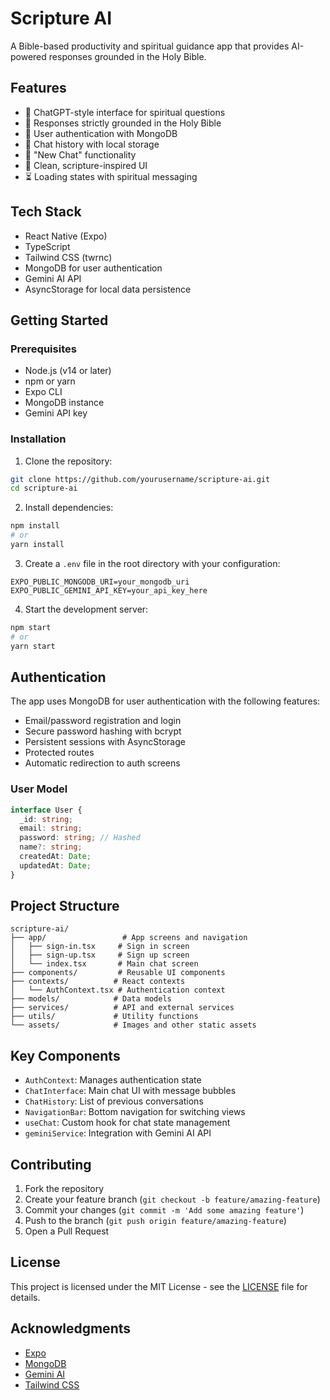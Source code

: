 # Scripture AI

A Bible-based productivity and spiritual guidance app that provides AI-powered responses grounded in the Holy Bible.

## Features

- 🤖 ChatGPT-style interface for spiritual questions
- 📖 Responses strictly grounded in the Holy Bible
- 🔐 User authentication with MongoDB
- 💬 Chat history with local storage
- 🔄 "New Chat" functionality
- 📱 Clean, scripture-inspired UI
- ⏳ Loading states with spiritual messaging

## Tech Stack

- React Native (Expo)
- TypeScript
- Tailwind CSS (twrnc)
- MongoDB for user authentication
- Gemini AI API
- AsyncStorage for local data persistence

## Getting Started

### Prerequisites

- Node.js (v14 or later)
- npm or yarn
- Expo CLI
- MongoDB instance
- Gemini API key

### Installation

1. Clone the repository:
```bash
git clone https://github.com/yourusername/scripture-ai.git
cd scripture-ai
```

2. Install dependencies:
```bash
npm install
# or
yarn install
```

3. Create a `.env` file in the root directory with your configuration:
```
EXPO_PUBLIC_MONGODB_URI=your_mongodb_uri
EXPO_PUBLIC_GEMINI_API_KEY=your_api_key_here
```

4. Start the development server:
```bash
npm start
# or
yarn start
```

## Authentication

The app uses MongoDB for user authentication with the following features:

- Email/password registration and login
- Secure password hashing with bcrypt
- Persistent sessions with AsyncStorage
- Protected routes
- Automatic redirection to auth screens

### User Model

```typescript
interface User {
  _id: string;
  email: string;
  password: string; // Hashed
  name?: string;
  createdAt: Date;
  updatedAt: Date;
}
```

## Project Structure

```
scripture-ai/
├── app/                 # App screens and navigation
│   ├── sign-in.tsx     # Sign in screen
│   ├── sign-up.tsx     # Sign up screen
│   └── index.tsx       # Main chat screen
├── components/         # Reusable UI components
├── contexts/          # React contexts
│   └── AuthContext.tsx # Authentication context
├── models/            # Data models
├── services/          # API and external services
├── utils/             # Utility functions
└── assets/            # Images and other static assets
```

## Key Components

- `AuthContext`: Manages authentication state
- `ChatInterface`: Main chat UI with message bubbles
- `ChatHistory`: List of previous conversations
- `NavigationBar`: Bottom navigation for switching views
- `useChat`: Custom hook for chat state management
- `geminiService`: Integration with Gemini AI API

## Contributing

1. Fork the repository
2. Create your feature branch (`git checkout -b feature/amazing-feature`)
3. Commit your changes (`git commit -m 'Add some amazing feature'`)
4. Push to the branch (`git push origin feature/amazing-feature`)
5. Open a Pull Request

## License

This project is licensed under the MIT License - see the [LICENSE](LICENSE) file for details.

## Acknowledgments

- [Expo](https://expo.dev/)
- [MongoDB](https://www.mongodb.com/)
- [Gemini AI](https://ai.google.dev/)
- [Tailwind CSS](https://tailwindcss.com/)
